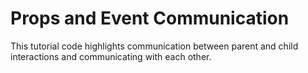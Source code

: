 # Props and Event Communication
This tutorial code highlights communication between parent and child interactions and communicating with each other.

